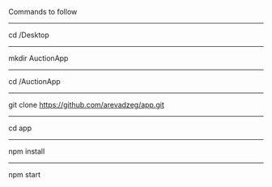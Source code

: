 Commands to follow 

****
cd /Desktop
****
mkdir AuctionApp
****
cd /AuctionApp
****
git clone https://github.com/arevadzeg/app.git
****
cd app
****
npm install
****
npm start
